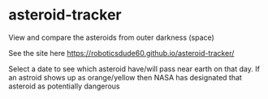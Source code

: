 # asteroid-tracker
View and compare the asteroids from outer darkness (space) 

See the site here https://roboticsdude60.github.io/asteroid-tracker/

Select a date to see which asteroid have/will pass near earth on that day. 
If an astroid shows up as orange/yellow then NASA has designated that asteroid as potentially dangerous
